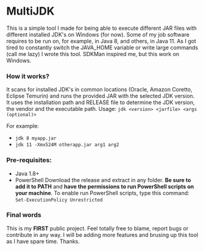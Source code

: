 # MultiJDK
This is a simple tool I made for being able to execute different JAR files with different installed JDK's on Windows (for now). Some of my job software requires to be run on, for example, in Java 8, and others, in Java 11. As I got tired to constantly switch the JAVA\_HOME variable or write large commands (call me lazy) I wrote this tool. SDKMan inspired me, but this work on Windows. 

### How it works?
It scans for installed JDK's in common locations (Oracle, Amazon Coretto, Eclipse Temurin) and runs the provided JAR with the selected JDK version. It uses the installation path and RELEASE file to determine the JDK version, the vendor and the executable path.
Usage: ```jdk <version> <jarfile> <args (optional)>```

For example:
* ```jdk 8 myapp.jar```
* ```jdk 11 -Xmx524M otherapp.jar arg1 arg2```

### Pre-requisites:
* Java 1.8+
* PowerShell
Download the release and extract in any folder. **Be sure to add it to PATH** and **have the permissions to run PowerShell scripts on your machine**.
To enable run PowerShell scripts, type this command: ```Set-ExecutionPolicy Unrestricted```

### Final words
This is my **FIRST** public project. Feel totally free to blame, report bugs or contribute in any way. I will be adding more features and brusing up this tool as I have spare time. Thanks.

